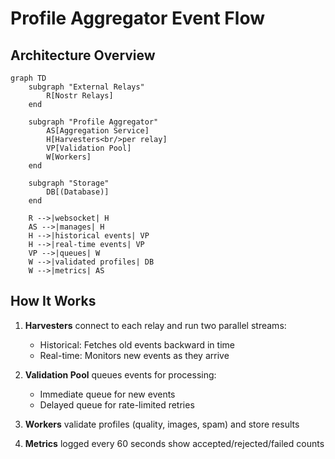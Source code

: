 # Profile Aggregator Event Flow

## Architecture Overview

```mermaid
graph TD
    subgraph "External Relays"
        R[Nostr Relays]
    end
    
    subgraph "Profile Aggregator"
        AS[Aggregation Service]
        H[Harvesters<br/>per relay]
        VP[Validation Pool]
        W[Workers]
    end
    
    subgraph "Storage"
        DB[(Database)]
    end
    
    R -->|websocket| H
    AS -->|manages| H
    H -->|historical events| VP
    H -->|real-time events| VP
    VP -->|queues| W
    W -->|validated profiles| DB
    W -->|metrics| AS
```

## How It Works

1. **Harvesters** connect to each relay and run two parallel streams:
   - Historical: Fetches old events backward in time
   - Real-time: Monitors new events as they arrive

2. **Validation Pool** queues events for processing:
   - Immediate queue for new events
   - Delayed queue for rate-limited retries

3. **Workers** validate profiles (quality, images, spam) and store results

4. **Metrics** logged every 60 seconds show accepted/rejected/failed counts